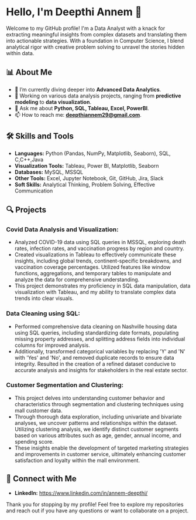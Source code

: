 # Hello, I'm Deepthi Annem 👋

Welcome to my GitHub profile! I'm a Data Analyst with a knack for extracting meaningful insights from complex datasets and translating them into actionable strategies. With a foundation in Computer Science, I blend analytical rigor with creative problem solving to unravel the stories hidden within data.

## 📊 About Me

- 🌱 I’m currently diving deeper into **Advanced Data Analytics**.
- 🔭 Working on various data analysis projects, ranging from **predictive modeling** to **data visualization**.
- 💬 Ask me about **Python, SQL, Tableau, Excel, PowerBI**.
- 📫 How to reach me: **deepthiannem29@gmail.com**.

## 🛠 Skills and Tools

- **Languages:** Python (Pandas, NumPy, Matplotlib, Seaborn), SQL, C,C++,Java
- **Visualization Tools:** Tableau, Power BI, Matplotlib, Seaborn
- **Databases:** MySQL, MSSQL
- **Other Tools:** Excel, Jupyter Notebook, Git, GitHub, Jira, Slack
- **Soft Skills:** Analytical Thinking, Problem Solving, Effective Communication

## 🔍 Projects


### Covid Data Analysis and Visualization:

- Analyzed COVID-19 data using SQL queries in MSSQL, exploring death rates, infection rates, and vaccination progress by region and country.
- Created visualizations in Tableau to effectively communicate these insights, including global trends, continent-specific breakdowns, and vaccination coverage percentages. Utilized features like window functions, aggregations, and temporary tables to manipulate and analyze the data for comprehensive understanding.
- This project demonstrates my proficiency in SQL data manipulation, data visualization with Tableau, and my ability to translate complex data trends into clear visuals.

  
### Data Cleaning using SQL:

- Performed comprehensive data cleaning on Nashville housing data using SQL queries, including standardizing date formats, populating missing property addresses, and splitting address fields into individual columns for improved analysis.
- Additionally, transformed categorical variables by replacing 'Y' and 'N' with 'Yes' and 'No', and removed duplicate records to ensure data integrity. Resulted in the creation of a refined dataset conducive to accurate analysis and insights for stakeholders in the real estate sector.
  

### Customer Segmentation and Clustering:


- This project delves into understanding customer behavior and characteristics through segmentation and clustering techniques using mall customer data.
- Through thorough data exploration, including univariate and bivariate analyses, we uncover patterns and relationships within the dataset. Utilizing clustering analysis, we identify distinct customer segments based on various attributes such as age, gender, annual income, and spending score.
- These insights enable the development of targeted marketing strategies and improvements in customer service, ultimately enhancing customer satisfaction and loyalty within the mall environment.


## 🤝 Connect with Me

- **LinkedIn:**  https://www.linkedin.com/in/annem-deepthi/

Thank you for stopping by my profile! Feel free to explore my repositories and reach out if you have any questions or want to collaborate on a project.


